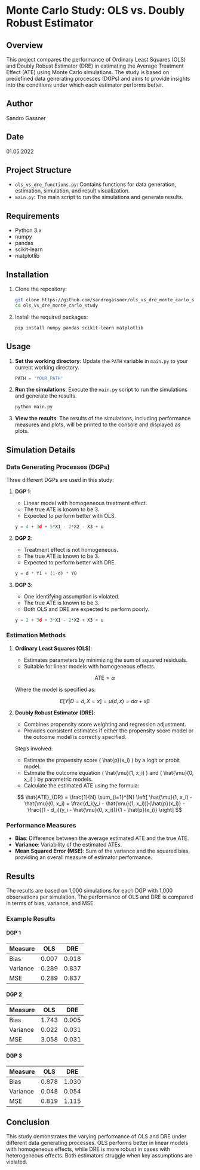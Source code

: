 # Monte Carlo Study: OLS vs. Doubly Robust Estimator

## Overview

This project compares the performance of Ordinary Least Squares (OLS) and Doubly Robust Estimator (DRE) in estimating the Average Treatment Effect (ATE) using Monte Carlo simulations. The study is based on predefined data generating processes (DGPs) and aims to provide insights into the conditions under which each estimator performs better.

## Author

Sandro Gassner

## Date

01.05.2022

## Project Structure

- `ols_vs_dre_functions.py`: Contains functions for data generation, estimation, simulation, and result visualization.
- `main.py`: The main script to run the simulations and generate results.

## Requirements

- Python 3.x
- numpy
- pandas
- scikit-learn
- matplotlib

## Installation

1. Clone the repository:
    ```bash
    git clone https://github.com/sandrogassner/ols_vs_dre_monte_carlo_study.git
    cd ols_vs_dre_monte_carlo_study
    ```

2. Install the required packages:
    ```bash
    pip install numpy pandas scikit-learn matplotlib
    ```

## Usage

1. **Set the working directory**:
    Update the `PATH` variable in `main.py` to your current working directory.

    ```python
    PATH = 'YOUR_PATH'
    ```

2. **Run the simulations**:
    Execute the `main.py` script to run the simulations and generate the results.

    ```bash
    python main.py
    ```

3. **View the results**:
    The results of the simulations, including performance measures and plots, will be printed to the console and displayed as plots.

## Simulation Details

### Data Generating Processes (DGPs)

Three different DGPs are used in this study:

1. **DGP 1**:
    - Linear model with homogeneous treatment effect.
    - The true ATE is known to be 3.
    - Expected to perform better with OLS.

    ```python
    y = 4 + 3d + 5*X1 - 2*X2 - X3 + u
    ```

2. **DGP 2**:
    - Treatment effect is not homogeneous.
    - The true ATE is known to be 3.
    - Expected to perform better with DRE.

    ```python
    y = d * Y1 + (1-d) * Y0
    ```

3. **DGP 3**:
    - One identifying assumption is violated.
    - The true ATE is known to be 3.
    - Both OLS and DRE are expected to perform poorly.

    ```python
    y = 2 + 3d + 3*X1 - 2*X2 + X3 + u
    ```

### Estimation Methods

1. **Ordinary Least Squares (OLS)**:
    - Estimates parameters by minimizing the sum of squared residuals.
    - Suitable for linear models with homogeneous effects.

    $$ \text{ATE} = \alpha $$

    Where the model is specified as:

    $$ E[Y | D = d, X = x] = \mu(d, x) = d\alpha + x\beta $$

2. **Doubly Robust Estimator (DRE)**:
    - Combines propensity score weighting and regression adjustment.
    - Provides consistent estimates if either the propensity score model or the outcome model is correctly specified.

    Steps involved:

    - Estimate the propensity score \( \hat{p}(x_i) \) by a logit or probit model.
    - Estimate the outcome equation \( \hat{\mu}(1, x_i) \) and \( \hat{\mu}(0, x_i) \) by parametric models.
    - Calculate the estimated ATE using the formula:

    $$ \hat{ATE}_{DR} = \frac{1}{N} \sum_{i=1}^{N} \left[ \hat{\mu}(1, x_i) - \hat{\mu}(0, x_i) + \frac{d_i(y_i - \hat{\mu}(1, x_i))}{\hat{p}(x_i)} - \frac{(1 - d_i)(y_i - \hat{\mu}(0, x_i))}{1 - \hat{p}(x_i)} \right] $$

### Performance Measures

- **Bias**: Difference between the average estimated ATE and the true ATE.
- **Variance**: Variability of the estimated ATEs.
- **Mean Squared Error (MSE)**: Sum of the variance and the squared bias, providing an overall measure of estimator performance.

## Results

The results are based on 1,000 simulations for each DGP with 1,000 observations per simulation. The performance of OLS and DRE is compared in terms of bias, variance, and MSE.

### Example Results

#### DGP 1

| Measure  | OLS   | DRE   |
|----------|-------|-------|
| Bias     | 0.007 | 0.018 |
| Variance | 0.289 | 0.837 |
| MSE      | 0.289 | 0.837 |

#### DGP 2

| Measure  | OLS   | DRE   |
|----------|-------|-------|
| Bias     | 1.743 | 0.005 |
| Variance | 0.022 | 0.031 |
| MSE      | 3.058 | 0.031 |

#### DGP 3

| Measure  | OLS   | DRE   |
|----------|-------|-------|
| Bias     | 0.878 | 1.030 |
| Variance | 0.048 | 0.054 |
| MSE      | 0.819 | 1.115 |

## Conclusion

This study demonstrates the varying performance of OLS and DRE under different data generating processes. OLS performs better in linear models with homogeneous effects, while DRE is more robust in cases with heterogeneous effects. Both estimators struggle when key assumptions are violated.
